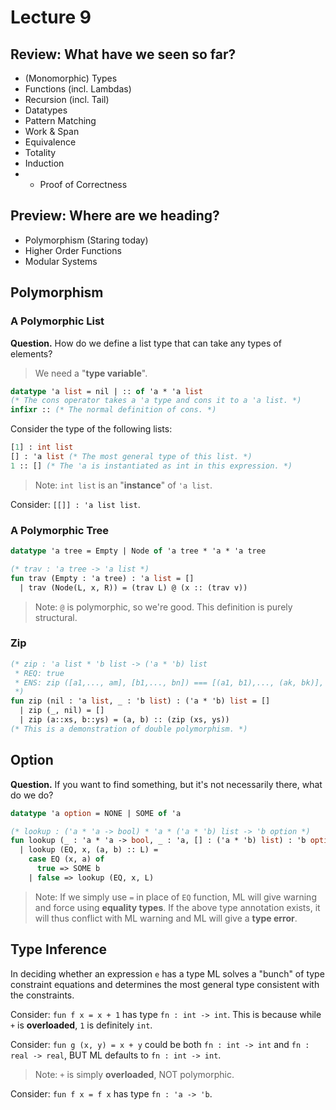 # Lecture 9

<!-- START doctoc -->
<!-- END doctoc -->

## Review: What have we seen so far?

- (Monomorphic) Types
- Functions (incl. Lambdas)
- Recursion (incl. Tail)
- Datatypes
- Pattern Matching
- Work & Span
- Equivalence
- Totality
- Induction
- * Proof of Correctness

## Preview: Where are we heading?

- Polymorphism (Staring today)
- Higher Order Functions
- Modular Systems

## Polymorphism

### A Polymorphic List

__Question.__ How do we define a list type that can take any types of elements?

> We need a "__type variable__".

```SML
datatype 'a list = nil | :: of 'a * 'a list
(* The cons operator takes a 'a type and cons it to a 'a list. *)
infixr :: (* The normal definition of cons. *)
```

Consider the type of the following lists:

```SML
[1] : int list
[] : 'a list (* The most general type of this list. *)
1 :: [] (* The 'a is instantiated as int in this expression. *)
```

> Note: `int list` is an "__instance__" of `'a list`.

Consider: `[[]] : 'a list list`.

### A Polymorphic Tree

```SML
datatype 'a tree = Empty | Node of 'a tree * 'a * 'a tree

(* trav : 'a tree -> 'a list *)
fun trav (Empty : 'a tree) : 'a list = []
  | trav (Node(L, x, R)) = (trav L) @ (x :: (trav v))
```

> Note: `@` is polymorphic, so we're good. This definition is purely structural.

### Zip

```SML
(* zip : 'a list * 'b list -> ('a * 'b) list
 * REQ: true
 * ENS: zip ([a1,..., am], [b1,..., bn]) === [(a1, b1),..., (ak, bk)], k = min(n, m)
 *)
fun zip (nil : 'a list, _ : 'b list) : ('a * 'b) list = []
  | zip (_, nil) = []
  | zip (a::xs, b::ys) = (a, b) :: (zip (xs, ys))
(* This is a demonstration of double polymorphism. *)
```

## Option

__Question.__ If you want to find something, but it's not necessarily there, what do we do?

```SML
datatype 'a option = NONE | SOME of 'a

(* lookup : ('a * 'a -> bool) * 'a * ('a * 'b) list -> 'b option *)
fun lookup (_ : 'a * 'a -> bool, _ : 'a, [] : ('a * 'b) list) : 'b option = NONE
  | lookup (EQ, x, (a, b) :: L) =
    case EQ (x, a) of
      true => SOME b
    | false => lookup (EQ, x, L)
```

> Note: If we simply use `=` in place of `EQ` function, ML will give warning and force using __equality types__. If the above type annotation exists, it will thus conflict with ML warning and ML will give a __type error__.

## Type Inference

In deciding whether an expression `e` has a type ML solves a "bunch" of type constraint equations and determines the most general type consistent with the constraints.

Consider: `fun f x = x + 1` has type `fn : int -> int`. This is because while `+` is __overloaded__, `1` is definitely `int`.

Consider: `fun g (x, y) = x + y` could be both `fn : int -> int` and `fn : real -> real`, BUT ML defaults to `fn : int -> int`.

> Note: `+` is simply __overloaded__, NOT polymorphic.

Consider: `fun f x = f x` has type `fn : 'a -> 'b`.

